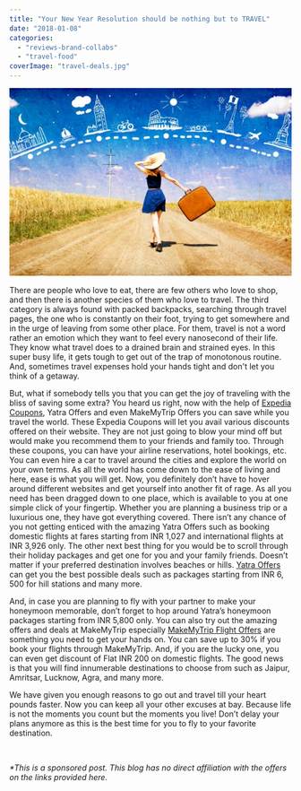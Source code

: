 ```yaml
---
title: "Your New Year Resolution should be nothing but to TRAVEL"
date: "2018-01-08"
categories: 
  - "reviews-brand-collabs"
  - "travel-food"
coverImage: "travel-deals.jpg"
---
```


[![](images/travel-deals.jpg)](http://ifsbutsandsetcs.com/wp-content/uploads/2018/01/travel-deals.jpg)

There are people who love to eat, there are few others who love to shop, and then there is another species of them who love to travel. The third category is always found with packed backpacks, searching through travel pages, the one who is constantly on their foot, trying to get somewhere and in the urge of leaving from some other place. For them, travel is not a word rather an emotion which they want to feel every nanosecond of their life. They know what travel does to a drained brain and strained eyes. In this super busy life, it gets tough to get out of the trap of monotonous routine. And, sometimes travel expenses hold your hands tight and don't let you think of a getaway.

But, what if somebody tells you that you can get the joy of traveling with the bliss of saving some extra? You heard us right, now with the help of [Expedia Coupons](https://www.gopaisa.com/expedia-coupons-offers-on-hotel-flight-booking), Yatra Offers and even MakeMyTrip Offers you can save while you travel the world. These Expedia Coupons will let you avail various discounts offered on their website. They are not just going to blow your mind off but would make you recommend them to your friends and family too. Through these coupons, you can have your airline reservations, hotel bookings, etc. You can even hire a car to travel around the cities and explore the world on your own terms. As all the world has come down to the ease of living and here, ease is what you will get. Now, you definitely don’t have to hover around different websites and get yourself into another fit of rage. As all you need has been dragged down to one place, which is available to you at one simple click of your fingertip. Whether you are planning a business trip or a luxurious one, they have got everything covered. There isn’t any chance of you not getting enticed with the amazing Yatra Offers such as booking domestic flights at fares starting from INR 1,027 and international flights at INR 3,926 only. The other next best thing for you would be to scroll through their holiday packages and get one for you and your family friends. Doesn’t matter if your preferred destination involves beaches or hills. [Yatra Offers](https://www.gopaisa.com/yatra-flight-offers-coupons-promo-codes) can get you the best possible deals such as packages starting from INR 6, 500 for hill stations and many more.

And, in case you are planning to fly with your partner to make your honeymoon memorable, don’t forget to hop around Yatra’s honeymoon packages starting from INR 5,800 only. You can also try out the amazing offers and deals at MakeMyTrip especially [MakeMyTrip Flight Offers](https://www.gopaisa.com/makemytrip-flight-coupons-offers-promo-codes-today) are something you need to get your hands on. You can save up to 30% if you book your flights through MakeMyTrip. And, if you are the lucky one, you can even get discount of Flat INR 200 on domestic flights. The good news is that you will find innumerable destinations to choose from such as Jaipur, Amritsar, Lucknow, Agra, and many more.

We have given you enough reasons to go out and travel till your heart pounds faster. Now you can keep all your other excuses at bay. Because life is not the moments you count but the moments you live! Don’t delay your plans anymore as this is the best time for you to fly to your favorite destination.

 

_\*This is a sponsored post. This blog has no direct affiliation with the offers on the links provided here._
